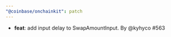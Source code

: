 ```yaml
---
"@coinbase/onchainkit": patch
---
```


- **feat**: add input delay to SwapAmountInput. By @kyhyco #563
